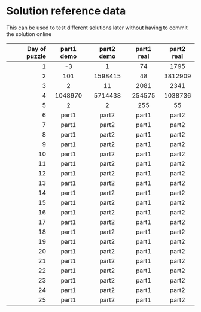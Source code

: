 # Solution reference data

This can be used to test different solutions later without having to commit the solution online

| Day of puzzle | part1 demo | part2 demo | part1 real | part2 real |
| ------------: | :--------: | :--------: | :--------: | :--------: |
|             1 |     -3     |     1      |     74     |    1795    |
|             2 |    101     |  1598415   |     48     |  3812909   |
|             3 |     2      |     11     |    2081    |    2341    |
|             4 |  1048970   |  5714438   |   254575   |  1038736   |
|             5 |     2      |     2      |    255     |     55     |
|             6 |   part1    |   part2    |   part1    |   part2    |
|             7 |   part1    |   part2    |   part1    |   part2    |
|             8 |   part1    |   part2    |   part1    |   part2    |
|             9 |   part1    |   part2    |   part1    |   part2    |
|            10 |   part1    |   part2    |   part1    |   part2    |
|            11 |   part1    |   part2    |   part1    |   part2    |
|            12 |   part1    |   part2    |   part1    |   part2    |
|            13 |   part1    |   part2    |   part1    |   part2    |
|            14 |   part1    |   part2    |   part1    |   part2    |
|            15 |   part1    |   part2    |   part1    |   part2    |
|            16 |   part1    |   part2    |   part1    |   part2    |
|            17 |   part1    |   part2    |   part1    |   part2    |
|            18 |   part1    |   part2    |   part1    |   part2    |
|            19 |   part1    |   part2    |   part1    |   part2    |
|            20 |   part1    |   part2    |   part1    |   part2    |
|            21 |   part1    |   part2    |   part1    |   part2    |
|            22 |   part1    |   part2    |   part1    |   part2    |
|            23 |   part1    |   part2    |   part1    |   part2    |
|            24 |   part1    |   part2    |   part1    |   part2    |
|            25 |   part1    |   part2    |   part1    |   part2    |
